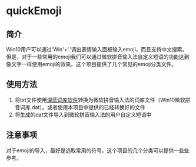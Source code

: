 # quickEmoji

## 简介

Win10用户可以通过'Win'+'.'调出表情输入面板输入emoji，而且支持中文搜索。但是，对于一些常用的emoji我们可以通过微软拼音输入法自定义短语的功能达到像文字一样使用emoji的效果。这个项目提供了几个常见的emoji分类文件。

## 使用方法

1. 将txt文件使用[深蓝词库软件](https://github.com/studyzy/imewlconverter)转换为微软拼音输入法的词库文件（Win10微软拼音词库.dat）。或者使用本项目中提供的已经转换好的文件
2. 将生成的dat文件导入到微软拼音输入法的用户自定义短语中

## 注意事项

对于emoji的导入，最好是选取常用的符号，这个项目的几个分类可以提供一些些参考。

